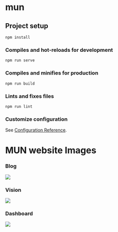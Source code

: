 # mun

## Project setup
```
npm install
```

### Compiles and hot-reloads for development
```
npm run serve
```

### Compiles and minifies for production
```
npm run build
```

### Lints and fixes files
```
npm run lint
```

### Customize configuration
See [Configuration Reference](https://cli.vuejs.org/config/).
# MUN website Images
<h3>Blog</h3>
<img src="https://i.im.ge/2022/08/18/OsCDux.blogMUN.jpg"/>
<h3>Vision</h3>
<img src="https://i.im.ge/2022/08/18/OsCCLY.visionMUN.jpg"/>
<h3>Dashboard</h3>
<img src="https://i.im.ge/2022/08/18/OsCYqC.dashbaordMUN.jpg"/>
